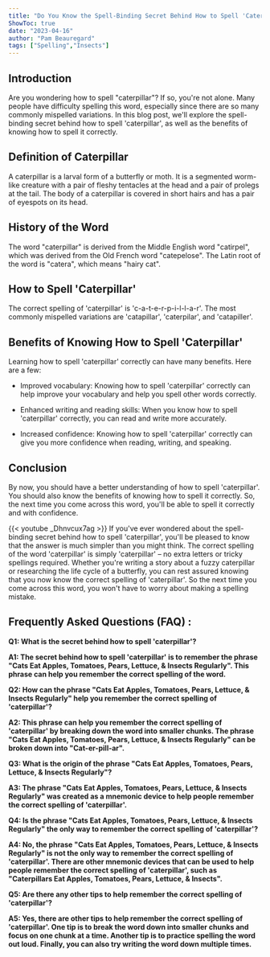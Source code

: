 ```yaml
---
title: "Do You Know the Spell-Binding Secret Behind How to Spell 'Caterpillar'? Find Out Now!"
ShowToc: true 
date: "2023-04-16"
author: "Pam Beauregard" 
tags: ["Spelling","Insects"]
---
```

## Introduction

Are you wondering how to spell "caterpillar"? If so, you're not alone. Many people have difficulty spelling this word, especially since there are so many commonly mispelled variations. In this blog post, we'll explore the spell-binding secret behind how to spell 'caterpillar', as well as the benefits of knowing how to spell it correctly.

## Definition of Caterpillar

A caterpillar is a larval form of a butterfly or moth. It is a segmented worm-like creature with a pair of fleshy tentacles at the head and a pair of prolegs at the tail. The body of a caterpillar is covered in short hairs and has a pair of eyespots on its head.

## History of the Word

The word "caterpillar" is derived from the Middle English word "catirpel", which was derived from the Old French word "catepelose". The Latin root of the word is "catera", which means "hairy cat".

## How to Spell 'Caterpillar'

The correct spelling of 'caterpillar' is 'c-a-t-e-r-p-i-l-l-a-r'. The most commonly mispelled variations are 'catapillar', 'caterpilar', and 'catapiller'.

## Benefits of Knowing How to Spell 'Caterpillar'

Learning how to spell 'caterpillar' correctly can have many benefits. Here are a few:

* Improved vocabulary: Knowing how to spell 'caterpillar' correctly can help improve your vocabulary and help you spell other words correctly.

* Enhanced writing and reading skills: When you know how to spell 'caterpillar' correctly, you can read and write more accurately.

* Increased confidence: Knowing how to spell 'caterpillar' correctly can give you more confidence when reading, writing, and speaking.

## Conclusion

By now, you should have a better understanding of how to spell 'caterpillar'. You should also know the benefits of knowing how to spell it correctly. So, the next time you come across this word, you'll be able to spell it correctly and with confidence.

{{< youtube _Dhnvcux7ag >}} 
If you've ever wondered about the spell-binding secret behind how to spell 'caterpillar', you'll be pleased to know that the answer is much simpler than you might think. The correct spelling of the word 'caterpillar' is simply 'caterpillar' – no extra letters or tricky spellings required. Whether you're writing a story about a fuzzy caterpillar or researching the life cycle of a butterfly, you can rest assured knowing that you now know the correct spelling of 'caterpillar'. So the next time you come across this word, you won't have to worry about making a spelling mistake.

## Frequently Asked Questions (FAQ) :
**Q1: What is the secret behind how to spell 'caterpillar'?**

**A1: The secret behind how to spell 'caterpillar' is to remember the phrase "Cats Eat Apples, Tomatoes, Pears, Lettuce, & Insects Regularly". This phrase can help you remember the correct spelling of the word.**

**Q2: How can the phrase "Cats Eat Apples, Tomatoes, Pears, Lettuce, & Insects Regularly" help you remember the correct spelling of 'caterpillar'?**

**A2: This phrase can help you remember the correct spelling of 'caterpillar' by breaking down the word into smaller chunks. The phrase "Cats Eat Apples, Tomatoes, Pears, Lettuce, & Insects Regularly" can be broken down into "Cat-er-pill-ar".**

**Q3: What is the origin of the phrase "Cats Eat Apples, Tomatoes, Pears, Lettuce, & Insects Regularly"?**

**A3: The phrase "Cats Eat Apples, Tomatoes, Pears, Lettuce, & Insects Regularly" was created as a mnemonic device to help people remember the correct spelling of 'caterpillar'.**

**Q4: Is the phrase "Cats Eat Apples, Tomatoes, Pears, Lettuce, & Insects Regularly" the only way to remember the correct spelling of 'caterpillar'?**

**A4: No, the phrase "Cats Eat Apples, Tomatoes, Pears, Lettuce, & Insects Regularly" is not the only way to remember the correct spelling of 'caterpillar'. There are other mnemonic devices that can be used to help people remember the correct spelling of 'caterpillar', such as "Caterpillars Eat Apples, Tomatoes, Pears, Lettuce, & Insects".**

**Q5: Are there any other tips to help remember the correct spelling of 'caterpillar'?**

**A5: Yes, there are other tips to help remember the correct spelling of 'caterpillar'. One tip is to break the word down into smaller chunks and focus on one chunk at a time. Another tip is to practice spelling the word out loud. Finally, you can also try writing the word down multiple times.**





